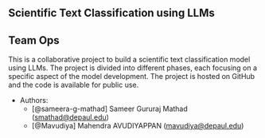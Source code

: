 ## Scientific Text Classification using LLMs 

## Team Ops
This is a collaborative project to build a scientific text classification model using LLMs. The project is divided into different phases, each focusing on a specific aspect of the model development. The project is hosted on GitHub and the code is available for public use.
 - Authors: 
    - [@sameera-g-mathad] Sameer Gururaj Mathad (smathad@depaul.edu)
    - [@Mavudiya] Mahendra AVUDIYAPPAN (mavudiya@depaul.edu)

